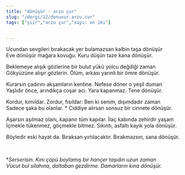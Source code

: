 ```yaml
---
title: "dönüşür - arzu çur"
slug: "/dergi/12/donusur-arzu.cur"
tags: ["şiir","arzu çur","sayı: on iki"]


---
```

Ucundan sevgileri bırakacak yer bulamazsan kalbin taşa dönüşür    
Eve dönüşür mağara kovuğu. Kuru düşün taze kana dönüşür.

Beklemeye alışık gözlerine bir bulut yükü yolcu değdiği zaman  
Gökyüzüne alışır gözlerin. Ölüm, arkası yarınlı bir ömre dönüşür.

Kurarsın çadırını akşamların kentine. Nefese döner o yeşil duman  
Yaşlıdır önce, arındıkça coşar acı. Yara kapanmaz. Tene dönüşür.

Kordur, kımıldar. Zordur, fısıldar: Ben ki senim, dışımdadır zaman  
Sadece şaka bu olanlar.  * Ciddiye alırsan sonsuz bir cinnete dönüşür.

Aşarsın aşılmaz olanı, kapanır tüm kapılar. İlaç kabında zehirdir yaşam  
İçmekle tükenmez, göçmekle bitmez. Sıkıntı, asfaltı kayık yola dönüşür.

Böyledir eski hayat da. Bıraksan yırtılacaktır. Bırakmazsın,
sana dönüşür.

 

  **Serserisin. Kını çöpü boylamış bir hançer taşıdın uzun zaman  
Vücut bul silahına, daltaban gezdirme. Damarların kına dönüşür.*
